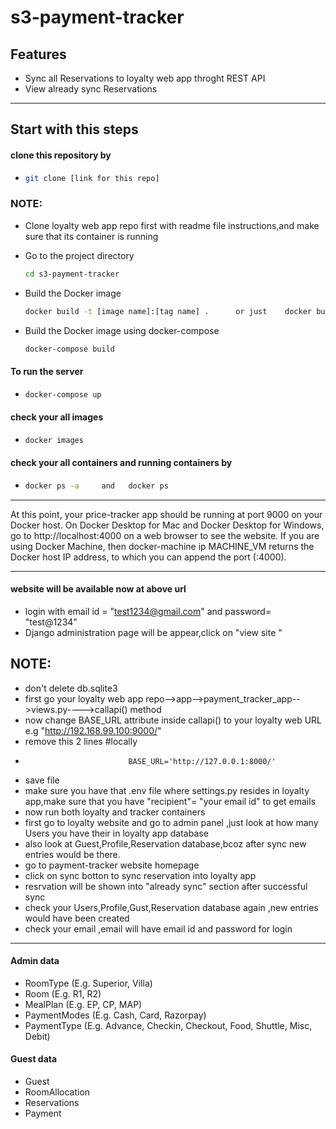 # s3-payment-tracker

## Features
- Sync all Reservations to loyalty web app throght REST API
- View already sync Reservations
- -----------------------------------------------------------------------------------------
## Start with this steps

#### clone this repository by 

- ```bash
  git clone [link for this repo]
  ```
 ### NOTE: 
- Clone loyalty web app repo first with readme file instructions,and make sure that its container is running 

- Go to the project directory
  ```bash
  cd s3-payment-tracker
  ```
- Build the Docker image
  ```bash
  docker build -t [image name]:[tag name] .      or just    docker build .
  ```
- Build the Docker image using docker-compose
  ```bash
  docker-compose build
  ```
#### To run the server
-   ```bash
    docker-compose up
    ```
 #### check your all images
-   ```bash
    docker images
    ```
 #### check your all containers and running containers by
 
-   ```bash
    docker ps -a     and   docker ps
    ```
- -------------------------------------------------------------------------------

At this point, your price-tracker app should be running at port 9000 on your Docker host. On Docker Desktop for Mac and Docker Desktop for Windows, go to http://localhost:4000 on a web browser to see the website. If you are using Docker Machine, then docker-machine ip MACHINE_VM returns the Docker host IP address, to which you can append the port (<Docker-Host-IP>:4000).
  
- ---------------------------------------------------------------------------------------

#### website will be available now at above url
- login with email id = "test1234@gmail.com" and password= "test@1234"
- Django administration page will be appear,click on "view site " 
## NOTE: 
- don't delete db.sqlite3 
- first go your loyalty web app repo-->app-->payment_tracker_app-->views.py---->callapi() method
- now change BASE_URL attribute inside callapi() to your loyalty web URL e.g "http://192.168.99.100:9000/" 
- remove this 2 lines        #locally
-                            BASE_URL='http://127.0.0.1:8000/'
- save file
- make sure you have that .env file where settings.py resides in loyalty app,make sure that you have "recipient"= "your email id" to get emails
- now run both loyalty and tracker containers
- first go to loyalty website and go to admin panel ,just look at how many Users you have their in loyalty app database
- also look at Guest,Profile,Reservation database,bcoz after sync new entries would be there.
- go to payment-tracker website homepage
- click on sync botton to sync reservation into loyalty app
- resrvation will be shown into "already sync" section after successful sync
- check your Users,Profile,Gust,Reservation database again ,new entries would have been created
- check your email ,email will have email id and password for login



- --------------------------------------------------------------------------


#### Admin data
- RoomType (E.g. Superior, Villa)
- Room (E.g. R1, R2)
- MealPlan  (E.g. EP, CP, MAP)
- PaymentModes (E.g. Cash, Card, Razorpay)
- PaymentType (E.g. Advance, Checkin, Checkout, Food, Shuttle, Misc, Debit)
#### Guest data
- Guest
- RoomAllocation
- Reservations
- Payment
